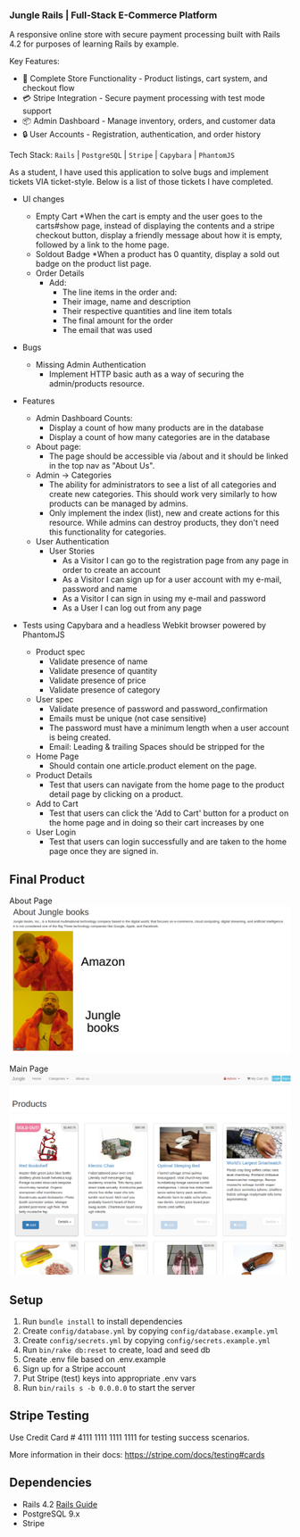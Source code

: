 ### Jungle Rails | Full-Stack E-Commerce Platform

A responsive online store with secure payment processing built with Rails 4.2 for purposes of learning Rails by example.

Key Features:
- 🛒 Complete Store Functionality - Product listings, cart system, and checkout flow
- 💳 Stripe Integration - Secure payment processing with test mode support
- 📦 Admin Dashboard - Manage inventory, orders, and customer data
- 🔒 User Accounts - Registration, authentication, and order history

Tech Stack: `Rails` | `PostgreSQL` | `Stripe` | `Capybara` | `PhantomJS`

As a student, I have used this application to solve bugs and implement tickets VIA ticket-style. Below is a list of those tickets I have completed.

* UI changes
  - Empty Cart
    *When the cart is empty and the user goes to the carts#show page, instead of displaying the contents and a stripe checkout button, display a friendly message about how it is empty, followed by a link to the home page.
  - Soldout Badge
    *When a product has 0 quantity, display a sold out badge on the product list page.
  - Order Details
    * Add: 
      - The line items in the order and:
      - Their image, name and description
      - Their respective quantities and line item totals
      - The final amount for the order
      - The email that was used

* Bugs
  - Missing Admin Authentication
    * Implement HTTP basic auth as a way of securing the admin/products resource.

* Features
  - Admin Dashboard Counts:
    * Display a count of how many products are in the database
    * Display a count of how many categories are in the database
  - About page:
    * The page should be accessible via /about and it should be linked in the top nav as "About Us".
  - Admin -> Categories
    * The ability for administrators to see a list of all categories and create new categories. This should work very similarly to how products can be managed by admins.
    * Only implement the index (list), new and create actions for this resource. While admins can destroy products, they don't need this functionality for categories.
  - User Authentication
    * User Stories
      - As a Visitor I can go to the registration page from any page in order to create an account
      - As a Visitor I can sign up for a user account with my e-mail, password and name
      - As a Visitor I can sign in using my e-mail and password
      - As a User I can log out from any page

* Tests using Capybara and a headless Webkit browser powered by PhantomJS
  - Product spec
    * Validate presence of name
    * Validate presence of quantity
    * Validate presence of price
    * Validate presence of category
  - User spec
    * Validate presence of password and password_confirmation
    * Emails must be unique (not case sensitive)
    * The password must have a minimum length when a user account is being created.
    * Email: Leading & trailing Spaces should be stripped for the 
  - Home Page
    * Should contain one article.product element on the page.
  - Product Details
    * Test that users can navigate from the home page to the product detail page by clicking on a product.
  - Add to Cart
    * Test that users can click the 'Add to Cart' button for a product on the home page and in doing so their cart increases by one
  - User Login
    * Test that users can login successfully and are taken to the home page once they are signed in.

## Final Product

About Page
![About Page](https://github.com/ChrisnNg/jungle-rails/blob/master/lib/assets/jungle_about.png?raw=true "About Page")

Main Page
![Main Page](https://github.com/ChrisnNg/jungle-rails/blob/master/lib/assets/jungle_main.png?raw=true "Main Page")

## Setup

1. Run `bundle install` to install dependencies
2. Create `config/database.yml` by copying `config/database.example.yml`
3. Create `config/secrets.yml` by copying `config/secrets.example.yml`
4. Run `bin/rake db:reset` to create, load and seed db
5. Create .env file based on .env.example
6. Sign up for a Stripe account
7. Put Stripe (test) keys into appropriate .env vars
8. Run `bin/rails s -b 0.0.0.0` to start the server

## Stripe Testing

Use Credit Card # 4111 1111 1111 1111 for testing success scenarios.

More information in their docs: <https://stripe.com/docs/testing#cards>

## Dependencies

* Rails 4.2 [Rails Guide](http://guides.rubyonrails.org/v4.2/)
* PostgreSQL 9.x
* Stripe
